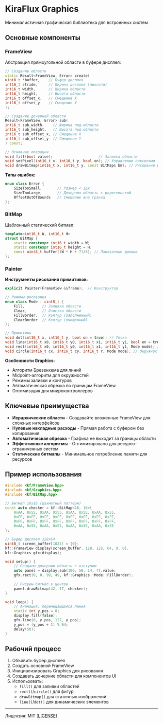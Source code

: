 # KiraFlux Graphics

Минималистичная графическая библиотека для встроенных систем

## Основные компоненты

### FrameView

Абстракция прямоугольной области в буфере дисплея:

```cpp
// Создание области
static Result<FrameView, Error> create(
uint8_t *buffer,    // Буфер дисплея
int16_t stride,     // Ширина дисплея (пиксели)
int16_t width,      // Ширина области
int16_t height,     // Высота области
int16_t offset_x,   // Смещение X
int16_t offset_y    // Смещение Y
);

// Создание дочерней области
Result<FrameView, Error> sub(
int16_t sub_width,    // Ширина под-области
int16_t sub_height,   // Высота под-области
int16_t sub_offset_x, // Смещение X
int16_t sub_offset_y  // Смещение Y
) const;

// Основные операции
void fill(bool value);                     // Заливка области
void setPixel(int16_t x, int16_t y, bool on); // Управление пикселями
void drawBitmap(int16_t x, int16_t y, const BitMap& bm); // Рисование битмапа
```

**Типы ошибок:**

```cpp
enum class Error {
    SizeTooSmall,       // Размер < 1px
    SizeTooLarge,       // Дочерняя область > родительской
    OffsetOutOfBounds   // Смещение вне границ
};
```

### BitMap

Шаблонный статический битмап:

```cpp
template<int16_t W, int16_t H>
struct BitMap {
    static constexpr int16_t width = W;
    static constexpr int16_t height = H;
    const uint8_t buffer[(W * H + 7)/8]; // Пакованные данные
};
```

### Painter

**Инструменты рисования примитивов:**

```cpp
explicit Painter(FrameView &&frame);  // Конструктор

// Режимы рисования
enum class Mode : uint8_t {
    Fill,        // Заливка области
    Clear,       // Очистка области
    FillBorder,  // Контур (заполненный)
    ClearBorder  // Контур (очищенный)
};

// Примитивы
void dot(int16_t x, int16_t y, bool on = true); // Точка
void line(int16_t x0, int16_t y0, int16_t x1, int16_t y1, bool on = true); // Линия
void rect(int16_t x0, int16_t y0, int16_t x1, int16_t y1, Mode mode); // Прямоугольник
void circle(int16_t cx, int16_t cy, int16_t r, Mode mode); // Окружность
```

**Особенности Graphics:**

- Алгоритм Брезенхема для линий
- Midpoint-алгоритм для окружностей
- Режимы заливки и контуров
- Автоматическая обрезка по границам FrameView
- Оптимизация для микроконтроллеров

## Ключевые преимущества

- **Иерархические области** - Создавайте вложенные FrameView для сложных интерфейсов
- **Нулевые накладные расходы** - Прямая работа с буфером без копирования
- **Автоматическая обрезка** - Графика не выходит за границы области
- **Эффективные алгоритмы** - Оптимизировано для ресурсо-ограниченных систем
- **Статические битмапы** - Минимальное потребление памяти для ресурсов

## Пример использования

```cpp
#include <kf/FrameView.hpp>
#include <kf/Graphics.hpp>
#include <kf/BitMap.hpp>

// Битмап 16x16 (шахматный паттерн)
const auto checker = kf::BitMap<16, 16>{
    0xAA, 0x55, 0xAA, 0x55, 0xAA, 0x55, 0xAA, 0x55,
    0xFF, 0xFF, 0xFF, 0xFF, 0xFF, 0xFF, 0xFF, 0xFF,
    0xFF, 0xFF, 0xFF, 0xFF, 0xFF, 0xFF, 0xFF, 0xFF,
    0xAA, 0x55, 0xAA, 0x55, 0xAA, 0x55, 0xAA, 0x55
};

// Буфер дисплея 128x64
uint8_t screen_buffer[1024] = {0};
kf::FrameView display(screen_buffer, 128, 128, 64, 0, 0);
kf::Graphics gfx(display);

void setup() {
    // Создаем дочернюю область с отступом
    auto panel = display.sub(100, 50, 14, 7).value;
    gfx.rect(0, 0, 99, 49, kf::Graphics::Mode::FillBorder);
    
    // Рисуем битмап в центре
    panel.drawBitmap(42, 17, checker);
}

void loop() {
    // Анимация: перемещающаяся линия
    static int y_pos = 0;
    display.fill(false);
    gfx.line(0, y_pos, 127, y_pos);
    y_pos = (y_pos + 1) % 64;
    delay(50);
}
```

## Рабочий процесс

1. Объявить буфер дисплея
2. Создать основной FrameView
3. Инициализировать Graphics для рисования
4. Создавать дочерние области для компонентов UI
5. Использовать:
    - `fill()` для заливки областей
    - `rect()`/`circle()` для фигур
    - `drawBitmap()` для статичных изображений
    - `line()`/`dot()` для динамических элементов

---

Лицензия: MIT ([LICENSE](./LICENSE))